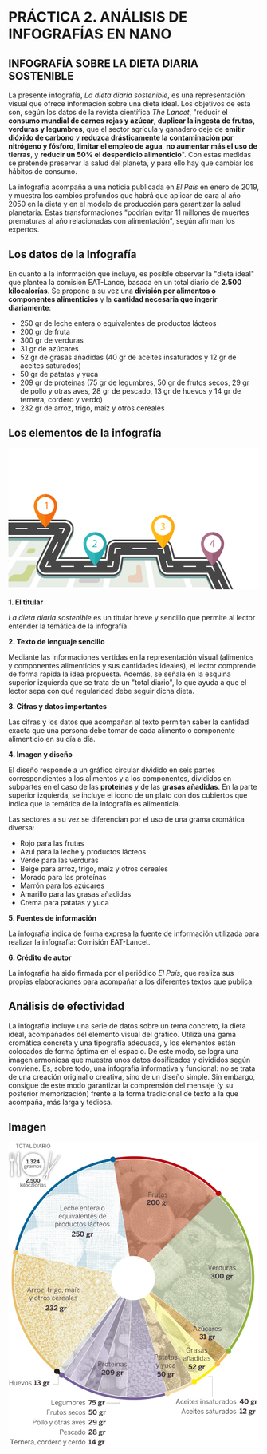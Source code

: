 # PRÁCTICA 2. ANÁLISIS DE INFOGRAFÍAS EN NANO

## INFOGRAFÍA SOBRE LA DIETA DIARIA SOSTENIBLE

La presente infografía, _La dieta diaria sostenible_, es una representación visual que ofrece información sobre una dieta ideal. Los objetivos de esta son, según los datos de la revista científica _The Lancet_, "reducir el **consumo mundial de carnes rojas y azúcar**, **duplicar la ingesta de frutas, verduras y legumbres**, que el sector agrícula y ganadero deje de **emitir dióxido de carbono** y **reduzca drásticamente la contaminación por nitrógeno y fósforo**, **limitar el empleo de agua**, **no aumentar más el uso de tierras**, y **reducir un 50% el desperdicio alimenticio**". Con estas medidas se pretende preservar la salud del planeta, y para ello hay que cambiar los hábitos de consumo. 
  
La infografía acompaña a una noticia publicada en _El País_ en enero de 2019, y muestra los cambios profundos que habrá que aplicar de cara al año 2050 en la dieta y en el modelo de producción para garantizar la salud planetaria. Estas transformaciones "podrían evitar 11 millones de muertes prematuras al año relacionadas con alimentación", según afirman los expertos.

## Los datos de la Infografía

En cuanto a la información que incluye, es posible observar la "dieta ideal" que plantea la comisión EAT-Lance, basada en un total diario de **2.500 kilocalorías**. Se propone a su vez una **división por alimentos o componentes alimenticios** y la **cantidad necesaria que ingerir diariamente**:

- 250 gr de leche entera o equivalentes de productos lácteos
- 200 gr de fruta
- 300 gr de verduras
- 31 gr de azúcares
- 52 gr de grasas añadidas (40 gr de aceites insaturados y 12 gr de aceites saturados)
- 50 gr de patatas y yuca
- 209 gr de proteínas (75 gr de legumbres, 50 gr de frutos secos, 29 gr de pollo y otras aves, 28 gr de pescado, 13 gr de huevos y 14 gr de ternera, cordero y verdo)
- 232 gr de arroz, trigo, maíz y otros cereales

## Los elementos de la infografía

![infografia-creativa.png](/img/infografia-creativa.png)

**1. El titular**

_La dieta diaria sostenible_ es un titular breve y sencillo que permite al lector entender la temática de la infografía. 

**2. Texto de lenguaje sencillo**

Mediante las informaciones vertidas en la representación visual (alimentos y componentes alimenticios y sus cantidades ideales), el lector comprende de forma rápida la idea propuesta. Además, se señala en la esquina superior izquierda que se trata de un "total diario", lo que ayuda a que el lector sepa con qué regularidad debe seguir dicha dieta. 

**3. Cifras y datos importantes** 

Las cifras y los datos que acompañan al texto permiten saber la cantidad exacta que una persona debe tomar de cada alimento o componente alimenticio en su día a día.

**4. Imagen y diseño**

El diseño responde a un gráfico circular dividido en seis partes correspondientes a los alimentos y a los componentes, divididos en subpartes en el caso de las **proteínas** y de las **grasas añadidas**. En la parte superior izquierda, se incluye el icono de un plato con dos cubiertos que indica que la temática de la infografía es alimenticia. 

Las sectores a su vez se diferencian por el uso de una grama cromática diversa:

- Rojo para las frutas
- Azul para la leche y productos lácteos
- Verde para las verduras
- Beige para arroz, trigo, maíz y otros cereales
- Morado para las proteínas
- Marrón para los azúcares
- Amarillo para las grasas añadidas
- Crema para patatas y yuca

**5. Fuentes de información**

La infografía indica de forma expresa la fuente de información utilizada para realizar la infografía: Comisión EAT-Lancet.

**6. Crédito de autor**

La infografía ha sido firmada por el periódico _El País_, que realiza sus propias elaboraciones para acompañar a los diferentes textos que publica.

## Análisis de efectividad

La infografía incluye una serie de datos sobre un tema concreto, la dieta ideal, acompañados del elemento visual del gráfico. Utiliza una gama cromática concreta y una tipografía adecuada, y los elementos están colocados de forma óptima en el espacio. De este modo, se logra una imagen armoniosa que muestra unos datos dosificados y divididos según conviene. Es, sobre todo, una infografía informativa y funcional: no se trata de una creación original o creativa, sino de un diseño simple. Sin embargo, consigue de este modo garantizar la comprensión del mensaje (y su posterior memorización) frente a la forma tradicional de texto a la que acompaña, más larga y tediosa. 

## Imagen

![infografia.jpeg](/img/infografia.jpeg)

